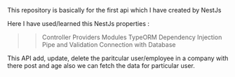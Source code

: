 This repository is basically for the first api which I have created by NestJs

Here I have used/learned this NestJs properties : 
>> Controller
>> Providers
>> Modules
>> TypeORM
>> Dependency Injection
>> Pipe and Validation
>> Connection with Database

This API add, update, delete the paritcular user/employee in a company with there post and age
also we can fetch the data for particular user.
